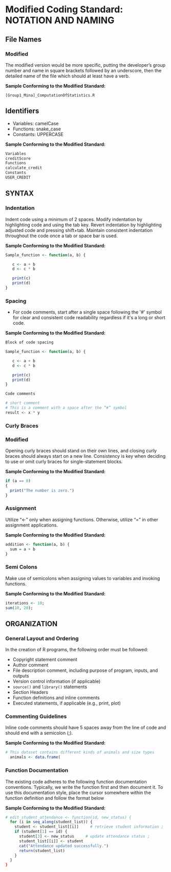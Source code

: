 # Modified Coding Standard: NOTATION AND NAMING

## File Names

### Modified
The modified version would be more specific, putting the developer’s group number and name in square brackets followed by an underscore, then the detailed name of the file which should at least have a verb.

**Sample Conforming to the Modified Standard:**
```
[Group1_Mina]_ComputationOfStatistics.R
```

## Identifiers
- Variables: camelCase
- Functions: snake_case
- Constants: UPPERCASE

**Sample Conforming to the Modified Standard:**
```R
Variables
creditScore
Functions
calculate_credit
Constants
USER_CREDIT
```

## SYNTAX

### Indentation

Indent code using a minimum of 2 spaces. Modify indentation by highlighting code and using the tab key. Revert indentation by highlighting adjusted code and pressing shift+tab. Maintain consistent indentation throughout the code once a tab or space bar is used.

**Sample Conforming to the Modified Standard:**
```R
Sample_function <- function(a, b) {

   c <- a + b
   d <- c * b

   print(c)
   print(d)
}
```

### Spacing
- For code comments, start after a single space following the '#' symbol for clear and consistent code readability regardless if it's a long or short code.

**Sample Conforming to the Modified Standard:**
```R
Block of code spacing

Sample_function <- function(a, b) {

   c <- a + b
   d <- c * b

   print(c)
   print(d)
} 

Code comments

# short comment
# This is a comment with a space after the “#” symbol
result <- x * y
```

### Curly Braces

### Modified
Opening curly braces should stand on their own lines, and closing curly braces should always start on a new line. Consistency is key when deciding to use or omit curly braces for single-statement blocks.

**Sample Conforming to the Modified Standard:**
```R
if (a == 0) 
{
  print("The number is zero.")
}
```

### Assignment

Utilize “<-” only when assigning functions. Otherwise, utilize “=” in other assignment applications.

**Sample Conforming to the Modified Standard:**
```R
addition <- function(a, b) {
  sum = a + b
}
```

### Semi Colons
Make use of semicolons when assigning values to variables and invoking functions.

**Sample Conforming to the Modified Standard:**
```R
iterations <- 10;
sum(10, 20);
```

## ORGANIZATION

### General Layout and Ordering

In the creation of R programs, the following order must be followed:
- Copyright statement comment
- Author comment
- File description comment, including purpose of program, inputs, and outputs
- Version control information (if applicable)
- `source()` and `library()` statements
- Section Headers
- Function definitions and inline comments
- Executed statements, if applicable (e.g., print, plot)

### Commenting Guidelines
Inline code comments should have 5 spaces away from the line of code and should end with a semicolon (;).

**Sample Conforming to the Modified Standard:**
```R
# This dataset contains different kinds of animals and size types
  animals <- data.frame(
```

### Function Documentation
The existing code adheres to the following function documentation conventions. Typically, we write the function first and then document it. To use this documentation style, place the cursor somewhere within the function definition and follow the format below

**Sample Conforming to the Modified Standard:**
```R
# edit_student_attendance <- function(id, new_status) {
  for (i in seq_along(student_list)) {
    student <- student_list[[i]]     # retrieve student information ;
    if (student[1] == id) {
      student[3] <- new_status     # update attendance status ;
      student_list[[i]] <- student
      cat("Attendance updated successfully.")
      return(student_list)
    }
  }
}
